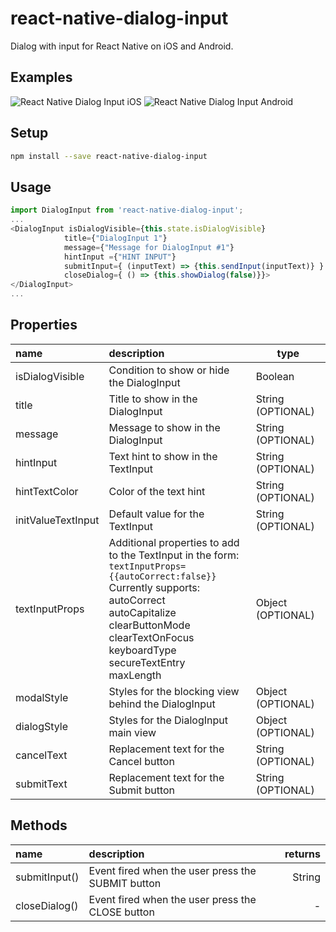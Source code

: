 # react-native-dialog-input
Dialog with input for React Native on iOS and Android.

## Examples

![React Native Dialog Input iOS](https://res.cloudinary.com/joseestrella/image/upload/c_scale,w_279/v1525120807/dialog-ios.png)
![React Native Dialog Input Android](https://res.cloudinary.com/joseestrella/image/upload/c_limit,w_279/v1526156639/dialog-android.png)

## Setup

```bash
npm install --save react-native-dialog-input
```

## Usage

```javascript
import DialogInput from 'react-native-dialog-input';
...
<DialogInput isDialogVisible={this.state.isDialogVisible}
            title={"DialogInput 1"}
            message={"Message for DialogInput #1"}
            hintInput ={"HINT INPUT"}
            submitInput={ (inputText) => {this.sendInput(inputText)} }
            closeDialog={ () => {this.showDialog(false)}}>
</DialogInput>
...
```
## Properties

 name                  | description                                 | type     
:--------------------- |:------------------------------------------- | --------
 isDialogVisible       | Condition to show or hide the DialogInput   |   Boolean
 title                 | Title to show in the DialogInput            |   String (OPTIONAL)
 message               | Message to show in the DialogInput          |   String (OPTIONAL)
 hintInput             | Text hint to show in the TextInput          |   String (OPTIONAL)
 hintTextColor         | Color of the text hint                      |   String (OPTIONAL)
 initValueTextInput    | Default value for the TextInput             |   String (OPTIONAL)
 textInputProps        | Additional properties to add to the TextInput in the form:<BR> `textInputProps={{autoCorrect:false}}`  Currently supports:<BR>autoCorrect<BR>autoCapitalize<BR>clearButtonMode<BR>clearTextOnFocus<BR>keyboardType<BR>secureTextEntry<BR>maxLength           |    Object (OPTIONAL)
modalStyle   | Styles for the blocking view behind the DialogInput             |   Object (OPTIONAL)
dialogStyle             | Styles for the DialogInput main view                        |   Object (OPTIONAL)
cancelText             | Replacement text for the Cancel button      |   String (OPTIONAL)
submitText             | Replacement text for the Submit button      |   String (OPTIONAL)

## Methods

 name           | description                                        | returns
:-------------- |:-------------------------------------------------- | -------:
 submitInput()  | Event fired when the user press the SUBMIT button  |  String
 closeDialog()  | Event fired when the user press the CLOSE button   |    -
